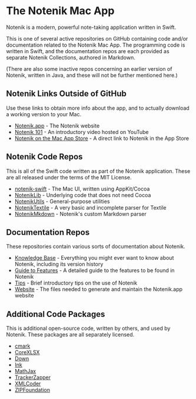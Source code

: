 # The Notenik Mac App

Notenik is a modern, powerful note-taking application written in Swift.

This is one of several active repositories on GitHub containing code and/or documentation related to the Notenik Mac App. The programming code is written in Swift, and the documentation repos are each provided as separate Notenik Collections, authored in Markdown. 

(There are also some inactive repos concerning an earlier version of Notenik, written in Java, and these will not be further mentioned here.)

## Notenik Links Outside of GitHub

Use these links to obtain more info about the app, and to actually download a working version to your Mac. 

+ [Notenik.app](https://notenik.app) - The Notenik website
+ [Notenik 101](https://youtu.be/JR0kpAUXM5E) - An introductory video hosted on YouTube
+ [Notenik on the Mac App Store](https://apps.apple.com/us/app/notenik/id1465997984) - A direct link to Notenik in the App Store

## Notenik Code Repos

This is all of the Swift code written as part of the Notenik application. These are all released under the terms of the MIT License. 

+ [notenik-swift](https://github.com/hbowie/notenik-swift) - The Mac UI, written using AppKit/Cocoa
+ [NotenikLib](https://github.com/hbowie/NotenikLib) - Underlying code that does not need Cocoa
+ [NotenikUtils](https://github.com/hbowie/NotenikUtils) - General-purpose utilities
+ [NotenikTextile](https://github.com/hbowie/NotenikTextile) - A very basic and incomplete parser for Textile
+ [NotenikMkdown](https://github.com/hbowie/NotenikMkdown) - Notenik's custom Markdown parser

## Documentation Repos

These repositories contain various sorts of documentation about Notenik. 

+ [Knowledge Base](https://github.com/hbowie/notenik-KB) - Everything you might ever want to know about Notenik, including its version history
+ [Guide to Features](https://github.com/hbowie/notenik-features) - A detailed guide to the features to be found in Notenik 
+ [Tips](https://github.com/hbowie/notenik-tips) - Brief introductory tips on the use of Notenik
+ [Website](https://github.com/hbowie/notenik-web) - The files needed to generate and maintain the Notenik.app website

## Additional Code Packages

This is additional open-source code, written by others, and used by Notenik. These packages are all separately licensed. 

+ [cmark](https://github.com/commonmark/cmark)
+ [CoreXLSX](https://github.com/MaxDesiatov/CoreXLSX)
+ [Down](https://github.com/iwasrobbed/Down)
+ [Ink](https://github.com/JohnSundell/Ink)
+ [MathJax](https://www.mathjax.org)
+ [TrackerZapper](https://github.com/rknightuk/TrackerZapper)
+ [XMLCoder](https://github.com/MaxDesiatov/XMLCoder)
+ [ZIPFoundation](https://github.com/weichsel/ZIPFoundation)




